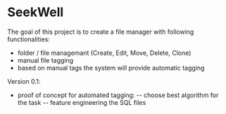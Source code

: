 # SeekWell
The goal of this project is to create a file manager with following functionalities:
- folder / file managemant (Create, Edit, Move, Delete, Clone)
- manual file tagging
- based on manual tags the system will provide automatic tagging

Version 0.1:
- proof of concept for automated tagging:
-- choose best algorithm for the task
-- feature engineering the SQL files
